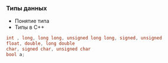 ### Типы данных
* Понятие типа
* Типы в С++
```C
int , long, long long, unsigned long long, signed, unsigned
float, double, long double
char, signed char, unsigned char
bool a;
```
